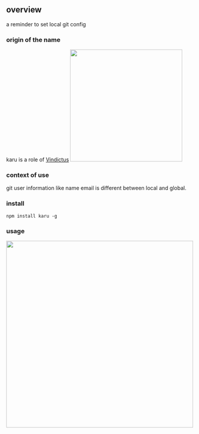## overview
a reminder to set local git config

### origin of the name
karu is a role of [Vindictus](http://vindictus.nexon.net/micro-site/teide)
<img src="http://7ximbf.com1.z0.glb.clouddn.com/Fh4EfrUwyL5tF24XLzg1ZQ-1H59B" width="300px"/>

### context of use
git user information like name email is different between local and global.

### install
```
npm install karu -g
```

### usage
<img src="http://7ximbf.com1.z0.glb.clouddn.com/Fv7T_SWmGAHCPKXbOZknUJkv0pfD" width="500px"/>
